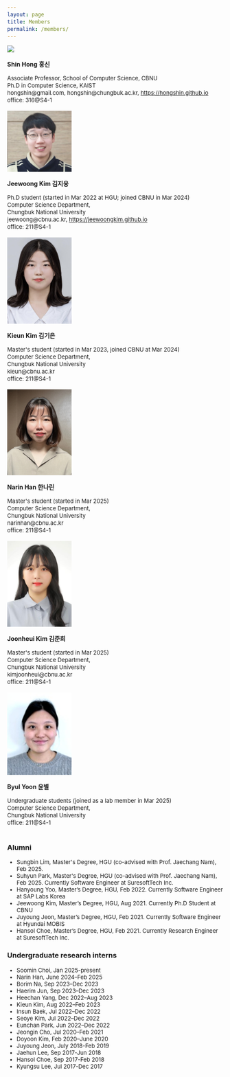 ```yaml
---
layout: page
title: Members
permalink: /members/
---
```


<img src="https://hongshin.github.io/assets/img/shin.jpg" width="150"/>

**Shin Hong  홍신** <br>

<font size=2>
Associate Professor, School of Computer Science, CBNU <br>
Ph.D in Computer Science, KAIST <br>
hongshin@gmail.com, hongshin@chungbuk.ac.kr,  <a href="http://hongshin.github.io">https://hongshin.github.io</a> <br/>
office: 316@S4-1
</font>
<br/> <br/>

<img src="/public/img/jeewoong.jpg" width="150"/>

**Jeewoong Kim 김지웅** <br>

<font size=2>
Ph.D student (started in Mar 2022 at HGU; joined CBNU in Mar 2024) <br>
Computer Science Department, <br>
Chungbuk National University <br>
jeewoong@cbnu.ac.kr, <a href="https://jeewoongkim.github.io">https://jeewoongkim.github.io</a><br/>
office: 211@S4-1
</font>
<br/> <br/>

<img src="/public/img/kieun.jpg" width=150 />

**Kieun Kim 김기은** <br>

<font size=2>
Master's student (started in Mar 2023, joined CBNU at Mar 2024) <br>
Computer Science Department, <br/>
Chungbuk National University <br/>
kieun@cbnu.ac.kr <br/>
office: 211@S4-1
</font>
<br/> <br/>

<img src="/public/img/narin.jpg" width=150 />

**Narin Han 한나린** <br>

<font size=2>
Master's student (started in Mar 2025) <br>
Computer Science Department, <br/>
Chungbuk National University <br/>
narinhan@cbnu.ac.kr <br/>
office: 211@S4-1
</font>
<br/><br/>

<img src="/public/img/junhee.jpg" width=150 />

**Joonheui Kim 김준희** <br>

<font size=2>
Master's student (started in Mar 2025) <br>
Computer Science Department, <br/>
Chungbuk National University <br/>
kimjoonheui@cbnu.ac.kr <br/>
office: 211@S4-1
</font>
<br/><br/>


<img src="/public/img/byul.jpg" width=150 />

**Byul Yoon 윤별** <br>

<font size=2>
Undergraduate students (joined as a lab member in Mar 2025) <br>
Computer Science Department, <br/>
Chungbuk National University <br/>
office: 211@S4-1
</font>
<br/><br/>


### Alumni ###

<font size=2>
<ul>
<li>Sungbin Lim, Master's Degree, HGU (co-advised with Prof. Jaechang Nam), Feb 2025.</li>
<li>Suhyun Park, Master's Degree, HGU (co-advised with Prof. Jaechang Nam), Feb 2025. Currently Software Engineer at SuresoftTech Inc.</li>
<li>Hanyoung Yoo, Master’s Degree, HGU, Feb 2022. Currently Software Engineer at SAP Labs Korea</li>
<li>Jeewoong Kim, Master’s Degree, HGU, Aug 2021. Currently Ph.D Student at CBNU</li>
<li>Juyoung Jeon, Master’s Degree, HGU, Feb 2021. Currently Software Engineer at Hyundai MOBIS</li>
<li>Hansol Choe, Master’s Degree, HGU, Feb 2021. Currently Research Engineer at SuresoftTech Inc.</li>
</ul>
</font>


### Undergraduate research interns ###

<font size=2>
<ul>
<li>Soomin Choi, Jan 2025-present</li>
<li>Narin Han, June 2024–Feb 2025</li>
<li>Borim Na, Sep 2023–Dec 2023</li>
<li>Haerim Jun, Sep 2023–Dec 2023</li>
<li>Heechan Yang, Dec 2022–Aug 2023</li>
<li>Kieun Kim, Aug 2022–Feb 2023</li>
<li>Insun Baek, Jul 2022–Dec 2022</li>
<li>Seoye Kim, Jul 2022–Dec 2022</li>
<li>Eunchan Park, Jun 2022–Dec 2022</li>
<li>Jeongin Cho, Jul 2020–Feb 2021</li>
<li>Doyoon Kim, Feb 2020–June 2020</li>
<li>Juyoung Jeon, July 2018-Feb 2019</li>
<li>Jaehun Lee, Sep 2017-Jun 2018</li>
<li>Hansol Choe, Sep 2017-Feb 2018</li>
<li>Kyungsu Lee, Jul 2017-Dec 2017</li>
</ul>

</font>

